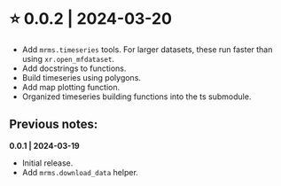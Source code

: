 # ⭐ 0.0.2 | 2024-03-20
- Add `mrms.timeseries` tools. For larger datasets, these run faster than using `xr.open_mfdataset`.
- Add docstrings to functions.
- Build timeseries using polygons.
- Add map plotting function.
- Organized timeseries building functions into the ts submodule.

## Previous notes:

**0.0.1 | 2024-03-19**
- Initial release.
- Add `mrms.download_data` helper.
